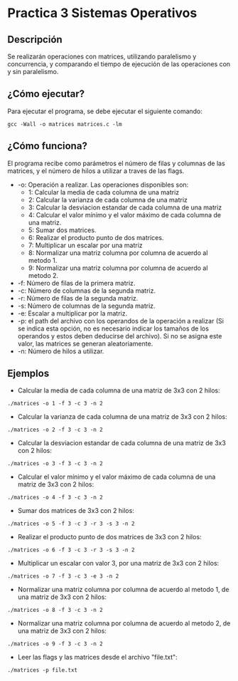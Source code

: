 # Practica 3 Sistemas Operativos

## Descripción
Se realizarán operaciones con matrices, utilizando paralelismo y concurrencia, y comparando el tiempo de ejecución de las operaciones con y sin paralelismo.

## ¿Cómo ejecutar?
Para ejecutar el programa, se debe ejecutar el siguiente comando: 
```
gcc -Wall -o matrices matrices.c -lm
```

## ¿Cómo funciona?
El programa recibe como parámetros el número de filas y columnas de las matrices, y el número de hilos a utilizar a traves de las flags.

- -o: Operación a realizar. Las operaciones disponibles son:
    - 1: Calcular la media de cada columna de una matriz
    - 2: Calcular la varianza de cada columna de una matriz
    - 3: Calcular la desviacion estandar de cada columna de una matriz
    - 4: Calcular el valor mínimo y el valor máximo de cada columna de una matriz.
    - 5: Sumar dos matrices.
    - 6: Realizar el producto punto de dos matrices.
    - 7: Multiplicar un escalar por una matriz
    - 8: Normalizar una matriz columna por columna de acuerdo al metodo 1.
    - 9: Normalizar una matriz columna por columna de acuerdo al metodo 2.
- -f: Número de filas de la primera matriz.
- -c: Número de columnas de la segunda matriz.
- -r: Número de filas de la segunda matriz.
- -s: Número de columnas de la segunda matriz.
- -e: Escalar a multiplicar por la matriz.
- -p: el path del archivo con los operandos de la operación a realizar (Si se indica esta opción, no es necesario indicar los tamaños de los operandos y estos deben deducirse del archivo). Si no se asigna este valor, las matrices se generan aleatoriamente.
- -n: Número de hilos a utilizar.

## Ejemplos
- Calcular la media de cada columna de una matriz de 3x3 con 2 hilos:
```
./matrices -o 1 -f 3 -c 3 -n 2
```
- Calcular la varianza de cada columna de una matriz de 3x3 con 2 hilos:
```
./matrices -o 2 -f 3 -c 3 -n 2
```
- Calcular la desviacion estandar de cada columna de una matriz de 3x3 con 2 hilos:
```
./matrices -o 3 -f 3 -c 3 -n 2
```
- Calcular el valor mínimo y el valor máximo de cada columna de una matriz de 3x3 con 2 hilos:
```
./matrices -o 4 -f 3 -c 3 -n 2
```
- Sumar dos matrices de 3x3 con 2 hilos:
```
./matrices -o 5 -f 3 -c 3 -r 3 -s 3 -n 2
```
- Realizar el producto punto de dos matrices de 3x3 con 2 hilos:
```
./matrices -o 6 -f 3 -c 3 -r 3 -s 3 -n 2
```
- Multiplicar un escalar con valor 3, por una matriz de 3x3 con 2 hilos:
```
./matrices -o 7 -f 3 -c 3 -e 3 -n 2
```
- Normalizar una matriz columna por columna de acuerdo al metodo 1, de una matriz de 3x3 con 2 hilos:
```
./matrices -o 8 -f 3 -c 3 -n 2
```
- Normalizar una matriz columna por columna de acuerdo al metodo 2, de una matriz de 3x3 con 2 hilos:
```
./matrices -o 9 -f 3 -c 3 -n 2
```
- Leer las flags y las matrices desde el archivo "file.txt":
```
./matrices -p file.txt
```